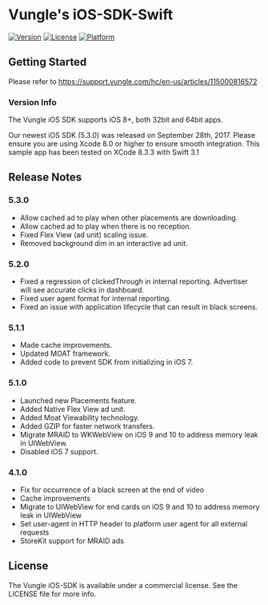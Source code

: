 # Vungle's iOS-SDK-Swift
[![Version](https://img.shields.io/cocoapods/v/VungleSDK-iOS.svg?style=flat)](http://cocoapods.org/pods/VungleSDK-iOS)
[![License](https://img.shields.io/cocoapods/l/VungleSDK-iOS.svg?style=flat)](http://cocoapods.org/pods/VungleSDK-iOS)
[![Platform](https://img.shields.io/cocoapods/p/VungleSDK-iOS.svg?style=flat)](http://cocoapods.org/pods/VungleSDK-iOS)

## Getting Started
Please refer to https://support.vungle.com/hc/en-us/articles/115000816572


### Version Info
The Vungle iOS SDK supports iOS 8+, both 32bit and 64bit apps.  

Our newest iOS SDK (5.3.0) was released on September 28th, 2017. Please ensure you are using Xcode 8.0 or higher to ensure smooth integration. This sample app has been tested on XCode 8.3.3 with Swift 3.1

## Release Notes

### 5.3.0
 * Allow cached ad to play when other placements are downloading. 
 * Allow cached ad to play when there is no reception. 
 * Fixed Flex View (ad unit) scaling issue.
 * Removed background dim in an interactive ad unit.

### 5.2.0
* Fixed a regression of clickedThrough in internal reporting. Advertiser will see accurate clicks in dashboard. 
* Fixed user agent format for internal reporting. 
* Fixed an issue with application lifecycle that can result in black screens.

### 5.1.1
* Made cache improvements.
* Updated MOAT framework.
* Added code to prevent SDK from initializing in iOS 7.

### 5.1.0
* Launched new Placements feature.
* Added Native Flex View ad unit. 
* Added Moat Viewability technology.
* Added GZIP for faster network transfers.
* Migrate MRAID to WKWebView on iOS 9 and 10 to address memory leak in UIWebView.
* Disabled iOS 7 support.

### 4.1.0
* Fix for occurrence of a black screen at the end of video
* Cache improvements
* Migrate to UIWebView for end cards on iOS 9 and 10 to address memory leak in UIWebView
* Set user-agent in HTTP header to platform user agent for all external requests
* StoreKit support for MRAID ads

## License
The Vungle iOS-SDK is available under a commercial license. See the LICENSE file for more info.
